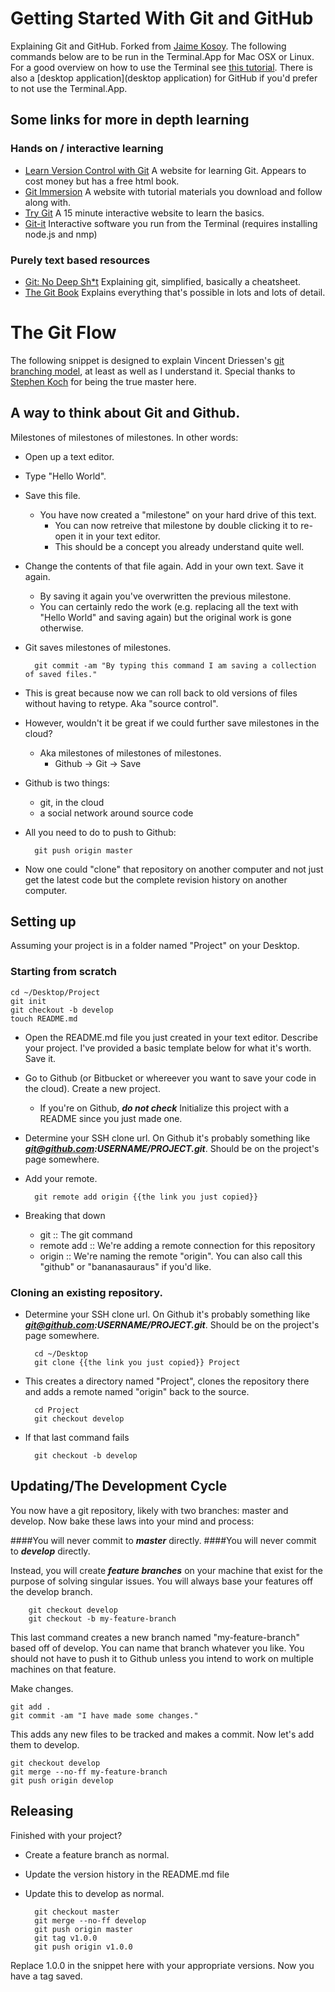 Getting Started With Git and GitHub
===================================

Explaining Git and GitHub. Forked from [Jaime Kosoy](https://github.com/jkosoy). The following commands below are to be run in the Terminal.App for Mac OSX or Linux. For a good overview on how to use the Terminal see [this tutorial](http://cli.learncodethehardway.org/book/). There is also a [desktop application](desktop application) for GitHub if you'd prefer to not use the Terminal.App.

## Some links for more in depth learning
### Hands on / interactive learning
* [Learn Version Control with Git](https://www.git-tower.com/learn/ebook) A website for learning Git. Appears to cost money but has a free html book.
* [Git Immersion](http://gitimmersion.com/lab_01.html) A website with tutorial materials you download and follow along with.
* [Try Git](http://try.github.io/levels/1/challenges/1) A 15 minute interactive website to learn the basics.
* [Git-it](http://nodeschool.io/#git-it) Interactive software you run from the Terminal (requires installing node.js and nmp)

### Purely text based resources
* [Git: No Deep Sh*t](http://rogerdudler.github.io/git-guide/) Explaining git, simplified, basically a cheatsheet.
* [The Git Book](http://git-scm.com/book) Explains everything that's possible in lots and lots of detail.


The Git Flow
==================

The following snippet is designed to explain Vincent Driessen's [git branching model](http://nvie.com/posts/a-successful-git-branching-model/), at least as well as I understand it. Special thanks to [Stephen Koch](https://twitter.com/skoch) for being the true master here.

A way to think about Git and Github.
------------
Milestones of milestones of milestones. In other words:

- Open up a text editor.
- Type "Hello World".
- Save this file.
  - You have now created a "milestone" on your hard drive of this text.
	- You can now retreive that milestone by double clicking it to re-open it in your text editor.
	- This should be a concept you already understand quite well.
- Change the contents of that file again. Add in your own text. Save it again.
	- By saving it again you've overwritten the previous milestone.
	- You can certainly redo the work (e.g. replacing all the text with "Hello World" and saving again) but the original work is gone otherwise.
- Git saves milestones of milestones.

		git commit -am "By typing this command I am saving a collection of saved files."

- This is great because now we can roll back to old versions of files without having to retype. Aka "source control".
- However, wouldn't it be great if we could further save milestones in the cloud?
	- Aka milestones of milestones of milestones.
		- Github -> Git -> Save
- Github is two things:
	- git, in the cloud
	- a social network around source code
- All you need to do to push to Github:

		git push origin master

- Now one could "clone" that repository on another computer and not just get the latest code but the complete revision history on another computer.



Setting up
------------
Assuming your project is in a folder named "Project" on your Desktop.

### Starting from scratch
	cd ~/Desktop/Project
	git init
	git checkout -b develop
	touch README.md

- Open the README.md file you just created in your text editor. Describe your project. I've provided a basic template below for what it's worth. Save it.
- Go to Github (or Bitbucket or whereever you want to save your code in the cloud). Create a new project.
	- If you're on Github, ***do not check*** Initialize this project with a README since you just made one.
- Determine your SSH clone url. On Github it's probably something like ***git@github.com:USERNAME/PROJECT.git***. Should be on the project's page somewhere.
- Add your remote.
	
		git remote add origin {{the link you just copied}}

- Breaking that down
	- git :: The git command
	- remote add :: We're adding a remote connection for this repository
	- origin :: We're naming the remote "origin". You can also call this "github" or "bananasauraus" if you'd like.


### Cloning an existing repository.

- Determine your SSH clone url. On Github it's probably something like ***git@github.com:USERNAME/PROJECT.git***. Should be on the project's page somewhere.

		cd ~/Desktop
		git clone {{the link you just copied}} Project

- This creates a directory named "Project", clones the repository there and adds a remote named "origin" back to the source.

		cd Project
		git checkout develop

- If that last command fails

		git checkout -b develop

Updating/The Development Cycle
------------
You now have a git repository, likely with two branches: master and develop. Now bake these laws into your mind and process:

####You will never commit to ***master*** directly.
####You will never commit to ***develop*** directly.

Instead, you will create ***feature branches*** on your machine that exist for the purpose of solving singular issues. You will always base your features off the develop branch.

		git checkout develop
		git checkout -b my-feature-branch

This last command creates a new branch named "my-feature-branch" based off of develop. You can name that branch whatever you like. You should not have to push it to Github unless you intend to work on multiple machines on that feature.

Make changes.

	git add .
	git commit -am "I have made some changes."

This adds any new files to be tracked and makes a commit. Now let's add them to develop.

	git checkout develop
	git merge --no-ff my-feature-branch
	git push origin develop

Releasing
------------
Finished with your project?

- Create a feature branch as normal.
- Update the version history in the README.md file
- Update this to develop as normal.

		git checkout master
		git merge --no-ff develop
		git push origin master
		git tag v1.0.0
		git push origin v1.0.0

Replace 1.0.0 in the snippet here with your appropriate versions. Now you have a tag saved.